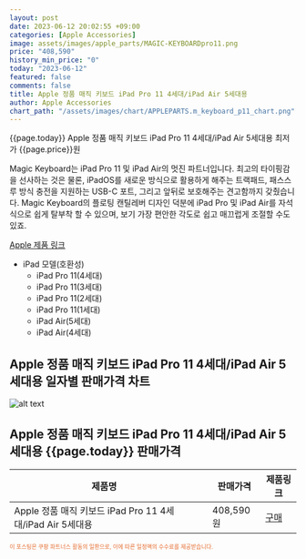 ```yaml
---
layout: post
date: 2023-06-12 20:02:55 +09:00
categories: [Apple Accessories]
image: assets/images/apple_parts/MAGIC-KEYBOARDpro11.png
price: "408,590"
history_min_price: "0"
today: "2023-06-12"
featured: false
comments: false
title: Apple 정품 매직 키보드 iPad Pro 11 4세대/iPad Air 5세대용
author: Apple Accessories
chart_path: "/assets/images/chart/APPLEPARTS.m_keyboard_p11_chart.png"
---
```


{{page.today}} Apple 정품 매직 키보드 iPad Pro 11 4세대/iPad Air 5세대용 최저가 {{page.price}}원

Magic Keyboard는 iPad Pro 11 및 iPad Air의 멋진 파트너입니다. 최고의 타이핑감을 선사하는 것은 물론, iPadOS를 새로운 방식으로 활용하게 해주는 트랙패드, 패스스루 방식 충전을 지원하는 USB-C 포트, 그리고 앞뒤로 보호해주는 견고함까지 갖췄습니다. Magic Keyboard의 플로팅 캔틸레버 디자인 덕분에 iPad Pro 및 iPad Air를 자석식으로 쉽게 탈부착 할 수 있으며, 보기 가장 편안한 각도로 쉽고 매끄럽게 조절할 수도 있죠.

<a href='https://www.apple.com/kr/shop/product/MXQT2KH/A/ipad-pro-114%EC%84%B8%EB%8C%80-%EB%B0%8F-ipad-air5%EC%84%B8%EB%8C%80%EC%9A%A9-magic-keyboard-%ED%95%9C%EA%B5%AD%EC%96%B4-%EB%B8%94%EB%9E%99' target='_blank'>Apple 제품 링크</a>

- iPad 모델(호환성)
  - iPad Pro 11(4세대)
  - iPad Pro 11(3세대)
  - iPad Pro 11(2세대)
  - iPad Pro 11(1세대)
  - iPad Air(5세대)
  - iPad Air(4세대)

## Apple 정품 매직 키보드 iPad Pro 11 4세대/iPad Air 5세대용 일자별 판매가격 차트
![alt text]({{page.chart_path}} "Apple 정품 매직 키보드 iPad Pro 11 4세대/iPad Air 5세대용 판매가격 차트")

## Apple 정품 매직 키보드 iPad Pro 11 4세대/iPad Air 5세대용 {{page.today}} 판매가격
<main>
<table id="rwd-table-large">
  <thead>
    <tr>
      <th>제품명</th>
      <th></th>
      <th>판매가격</th>
      <th>제품링크</th>
    </tr>
  </thead>
  <tbody><tr>
        <td>Apple 정품 매직 키보드 iPad Pro 11 4세대/iPad Air 5세대용</td>
        <td></td>
        <td>408,590원</td>
        <td><a href='https://link.coupang.com/a/SG8XP' target='_blank'>구매</a></td>
        </tr></tbody>
</table>

</main>
<div style="color:#e56a2c;font-size: 0.7em;" >
이 포스팅은 쿠팡 파트너스 활동의 일환으로, 이에 따른 일정액의 수수료를 제공받습니다.
</div>
